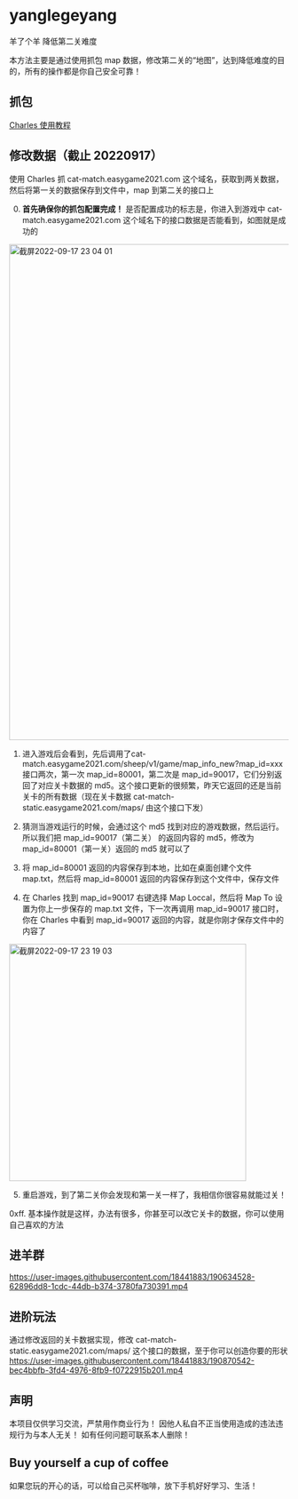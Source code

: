 # yanglegeyang

羊了个羊 降低第二关难度

本方法主要是通过使用抓包 map 数据，修改第二关的“地图”，达到降低难度的目的，所有的操作都是你自己安全可靠！

## 抓包
[Charles 使用教程](https://www.jianshu.com/p/ff85b3dac157)

## 修改数据（截止 20220917）
使用 Charles 抓 cat-match.easygame2021.com 这个域名，获取到两关数据，然后将第一关的数据保存到文件中，map 到第二关的接口上

0. **首先确保你的抓包配置完成！**
是否配置成功的标志是，你进入到游戏中 cat-match.easygame2021.com 这个域名下的接口数据是否能看到，如图就是成功的
<img width="893" alt="截屏2022-09-17 23 04 01" src="https://user-images.githubusercontent.com/18441883/190864394-fcc0eb99-084e-4269-864e-841f6178b6cb.png">

1. 进入游戏后会看到，先后调用了cat-match.easygame2021.com/sheep/v1/game/map_info_new?map_id=xxx 接口两次，第一次 map_id=80001，第二次是 map_id=90017，它们分别返回了对应关卡数据的 md5。这个接口更新的很频繁，昨天它返回的还是当前关卡的所有数据（现在关卡数据 cat-match-static.easygame2021.com/maps/ 由这个接口下发）

2. 猜测当游戏运行的时候，会通过这个 md5 找到对应的游戏数据，然后运行。所以我们把 map_id=90017（第二关） 的返回内容的 md5，修改为 map_id=80001（第一关）返回的 md5 就可以了

3. 将 map_id=80001 返回的内容保存到本地，比如在桌面创建个文件 map.txt，然后将 map_id=80001 返回的内容保存到这个文件中，保存文件

4. 在 Charles 找到 map_id=90017 右键选择 Map Loccal，然后将 Map To 设置为你上一步保存的 map.txt 文件，下一次再调用 map_id=90017 接口时，你在 Charles 中看到 map_id=90017 返回的内容，就是你刚才保存文件中的内容了
<img width="427" alt="截屏2022-09-17 23 19 03" src="https://user-images.githubusercontent.com/18441883/190864426-295f0b1a-4bca-4ee1-97c4-ded55c0c23b2.png">

5. 重启游戏，到了第二关你会发现和第一关一样了，我相信你很容易就能过关！

0xff. 基本操作就是这样，办法有很多，你甚至可以改它关卡的数据，你可以使用自己喜欢的方法

## 进羊群
https://user-images.githubusercontent.com/18441883/190634528-62896dd8-1cdc-44db-b374-3780fa730391.mp4

## 进阶玩法
通过修改返回的关卡数据实现，修改 cat-match-static.easygame2021.com/maps/ 这个接口的数据，至于你可以创造你要的形状
https://user-images.githubusercontent.com/18441883/190870542-bec4bbfb-3fd4-4976-8fb9-f0722915b201.mp4

## 声明
本项目仅供学习交流，严禁用作商业行为！
因他人私自不正当使用造成的违法违规行为与本人无关！
如有任何问题可联系本人删除！

## Buy yourself a cup of coffee
如果您玩的开心的话，可以给自己买杯咖啡，放下手机好好学习、生活！
